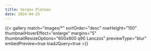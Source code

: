```yaml
---
title: Vargas Plateau
date: 2024-04-25
---
```


{{< gallery match="images/*" sortOrder="desc" rowHeight="150" thumbnailHoverEffect="enlarge" margins="5" thumbnailResizeOptions="600x600 q90 Lanczos" previewType="blur" embedPreview=true loadJQuery=true >}}
